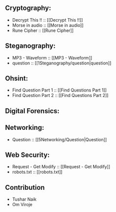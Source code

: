 
## Cryptography:

- Decrypt This !! :: [[Decrypt This !!]]
- Morse in audio :: [[Morse in audio]]
- Rune Cipher :: [[Rune Cipher]]
## Steganography:

- MP3 - Waveform :: [[MP3 - Waveform]]
- question :: [[1Steganography/question|question]]

## Ohsint:

- Find Question Part 1 :: [[Find Questions Part 1]]
- Find Question Part 2 :: [[Find Questions Part 2]]

## Digital Forensics:

## Networking:

- Question :: [[5Networking/Question|Question]]

## Web Security:

 - Request - Get Modify :: [[Request - Get  Modify]]
 - robots.txt :: [[robots.txt]]



## Contribution 

- Tushar Naik
- Om Viroje